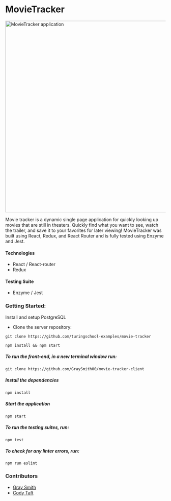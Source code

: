 # MovieTracker

<img src="https://i.imgur.com/tCkT10D.png" width='600px' alt="MovieTracker application">

Movie tracker is a dynamic single page application for quickly looking up movies that are still in theaters. Quickly find what you want to see, watch the trailer, and save it to your favorites for later viewing! MovieTracker was built using React, Redux, and React Router and is fully tested using Enzyme and Jest.

#### Technologies

* React / React-router
* Redux

#### Testing Suite
* Enzyme / Jest

### Getting Started:

Install and setup PostgreSQL 

- Clone the server repository:

`git clone https://github.com/turingschool-examples/movie-tracker`

`npm install && npm start`

##### To run the front-end, in a new terminal window run:
`git clone https://github.com/GraySmith00/movie-tracker-client`

##### Install the dependencies

`npm install`

##### Start the application

`npm start`

##### To run the testing suites, run:

`npm test`

##### To check for any linter errors, run:

`npm run eslint`

### Contributors
 * [Gray Smith](https://github.com/GraySmith00)
 * [Cody Taft](https://github.com/codytaft)
